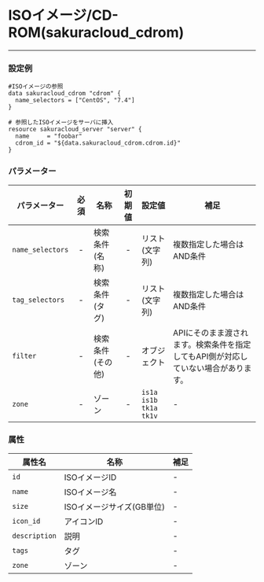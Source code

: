 # ISOイメージ/CD-ROM(sakuracloud_cdrom)

---

### 設定例

```hcl
#ISOイメージの参照
data sakuracloud_cdrom "cdrom" {
  name_selectors = ["CentOS", "7.4"]
}

# 参照したISOイメージをサーバに挿入
resource sakuracloud_server "server" {
  name     = "foobar"
  cdrom_id = "${data.sakuracloud_cdrom.cdrom.id}"
}

```

### パラメーター

|パラメーター         |必須  |名称                |初期値     |設定値                    |補足                                          |
|-------------------|:---:|--------------------|:--------:|------------------------|----------------------------------------------|
| `name_selectors`  | -   | 検索条件(名称)      | -        | リスト(文字列)           | 複数指定した場合はAND条件  |
| `tag_selectors`   | -   | 検索条件(タグ)      | -        | リスト(文字列)           | 複数指定した場合はAND条件  |
| `filter`          | -   | 検索条件(その他)    | -        | オブジェクト             | APIにそのまま渡されます。検索条件を指定してもAPI側が対応していない場合があります。 |
| `zone`            | -   | ゾーン | - | `is1a`<br />`is1b`<br />`tk1a`<br />`tk1v` | - |


### 属性

|属性名                | 名称                    | 補足                                        |
|---------------------|------------------------|--------------------------------------------|
| `id`                | ISOイメージID               | -                                          |
| `name`              | ISOイメージ名             | - |
| `size`              | ISOイメージサイズ(GB単位)  | - |
| `icon_id`           | アイコンID                | - |
| `description`       | 説明  | - |
| `tags`              | タグ | - |
| `zone`              | ゾーン | - |


